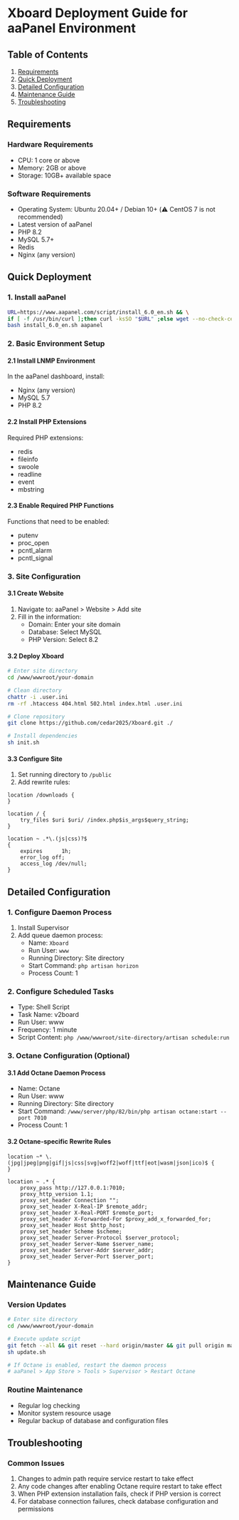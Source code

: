 # Xboard Deployment Guide for aaPanel Environment

## Table of Contents
1. [Requirements](#requirements)
2. [Quick Deployment](#quick-deployment)
3. [Detailed Configuration](#detailed-configuration)
4. [Maintenance Guide](#maintenance-guide)
5. [Troubleshooting](#troubleshooting)

## Requirements

### Hardware Requirements
- CPU: 1 core or above
- Memory: 2GB or above
- Storage: 10GB+ available space

### Software Requirements
- Operating System: Ubuntu 20.04+ / Debian 10+ (⚠️ CentOS 7 is not recommended)
- Latest version of aaPanel
- PHP 8.2
- MySQL 5.7+
- Redis
- Nginx (any version)

## Quick Deployment

### 1. Install aaPanel
```bash
URL=https://www.aapanel.com/script/install_6.0_en.sh && \
if [ -f /usr/bin/curl ];then curl -ksSO "$URL" ;else wget --no-check-certificate -O install_6.0_en.sh "$URL";fi && \
bash install_6.0_en.sh aapanel
```

### 2. Basic Environment Setup

#### 2.1 Install LNMP Environment
In the aaPanel dashboard, install:
- Nginx (any version)
- MySQL 5.7
- PHP 8.2

#### 2.2 Install PHP Extensions
Required PHP extensions:
- redis
- fileinfo
- swoole
- readline
- event
- mbstring

#### 2.3 Enable Required PHP Functions
Functions that need to be enabled:
- putenv
- proc_open
- pcntl_alarm
- pcntl_signal

### 3. Site Configuration

#### 3.1 Create Website
1. Navigate to: aaPanel > Website > Add site
2. Fill in the information:
   - Domain: Enter your site domain
   - Database: Select MySQL
   - PHP Version: Select 8.2

#### 3.2 Deploy Xboard
```bash
# Enter site directory
cd /www/wwwroot/your-domain

# Clean directory
chattr -i .user.ini
rm -rf .htaccess 404.html 502.html index.html .user.ini

# Clone repository
git clone https://github.com/cedar2025/Xboard.git ./

# Install dependencies
sh init.sh
```

#### 3.3 Configure Site
1. Set running directory to `/public`
2. Add rewrite rules:
```nginx
location /downloads {
}

location / {  
    try_files $uri $uri/ /index.php$is_args$query_string;  
}

location ~ .*\.(js|css)?$
{
    expires      1h;
    error_log off;
    access_log /dev/null; 
}
```

## Detailed Configuration

### 1. Configure Daemon Process
1. Install Supervisor
2. Add queue daemon process:
   - Name: `Xboard`
   - Run User: `www`
   - Running Directory: Site directory
   - Start Command: `php artisan horizon`
   - Process Count: 1

### 2. Configure Scheduled Tasks
- Type: Shell Script
- Task Name: v2board
- Run User: www
- Frequency: 1 minute
- Script Content: `php /www/wwwroot/site-directory/artisan schedule:run`

### 3. Octane Configuration (Optional)
#### 3.1 Add Octane Daemon Process
- Name: Octane
- Run User: www
- Running Directory: Site directory
- Start Command: `/www/server/php/82/bin/php artisan octane:start --port 7010`
- Process Count: 1

#### 3.2 Octane-specific Rewrite Rules
```nginx
location ~* \.(jpg|jpeg|png|gif|js|css|svg|woff2|woff|ttf|eot|wasm|json|ico)$ {
}

location ~ .* {
    proxy_pass http://127.0.0.1:7010;
    proxy_http_version 1.1;
    proxy_set_header Connection "";
    proxy_set_header X-Real-IP $remote_addr;
    proxy_set_header X-Real-PORT $remote_port;
    proxy_set_header X-Forwarded-For $proxy_add_x_forwarded_for;
    proxy_set_header Host $http_host;
    proxy_set_header Scheme $scheme;
    proxy_set_header Server-Protocol $server_protocol;
    proxy_set_header Server-Name $server_name;
    proxy_set_header Server-Addr $server_addr;
    proxy_set_header Server-Port $server_port;
}
```

## Maintenance Guide

### Version Updates
```bash
# Enter site directory
cd /www/wwwroot/your-domain

# Execute update script
git fetch --all && git reset --hard origin/master && git pull origin master
sh update.sh

# If Octane is enabled, restart the daemon process
# aaPanel > App Store > Tools > Supervisor > Restart Octane
```

### Routine Maintenance
- Regular log checking
- Monitor system resource usage
- Regular backup of database and configuration files

## Troubleshooting

### Common Issues
1. Changes to admin path require service restart to take effect
2. Any code changes after enabling Octane require restart to take effect
3. When PHP extension installation fails, check if PHP version is correct
4. For database connection failures, check database configuration and permissions 
